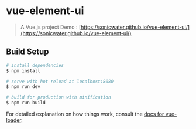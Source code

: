 # vue-element-ui

> A Vue.js project 
> Demo : [https://sonicwater.github.io/vue-element-ui/](https://sonicwater.github.io/vue-element-ui/)

## Build Setup

``` bash
# install dependencies
$ npm install

# serve with hot reload at localhost:8080
$ npm run dev

# build for production with minification
$ npm run build
```

For detailed explanation on how things work, consult the [docs for vue-loader](http://vuejs.github.io/vue-loader).
